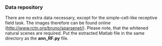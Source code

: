 ### Data repository

There are no extra data necessary, except for the simple-cell-like receptive field task.
The images therefore can be found online (http://www.rctn.org/bruno/sparsenet/). Please note, that the whitened natural scenes are required. Put the extracted Matlab file in the same directory as the **ann_RF.py** file.
